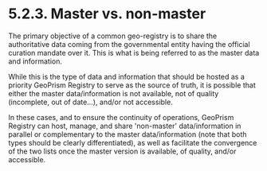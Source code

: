 # 5.2.3. Master vs. non-master

The primary objective of a common geo-registry is to share the authoritative data coming from the governmental entity having the official curation mandate over it. This is what is being referred to as the master data and information.

While this is the type of data and information that should be hosted as a priority GeoPrism Registry to serve as the source of truth, it is possible that either the master data/information is not available, not of quality (incomplete, out of date…), and/or not accessible.

In these cases, and to ensure the continuity of operations, GeoPrism Registry can host, manage, and share 'non-master' data/information in parallel or complementary to the master data/information (note that both types should be clearly differentiated), as well as facilitate the convergence of the two lists once the master version is available, of quality, and/or accessible.
